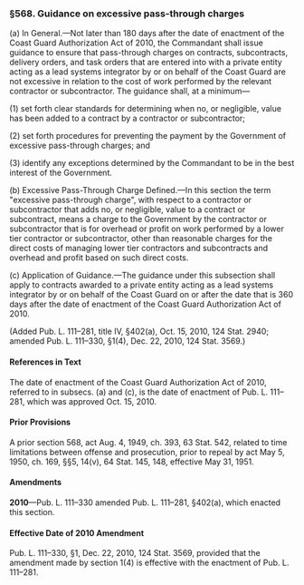 ### §568. Guidance on excessive pass-through charges ###

(a) In General.—Not later than 180 days after the date of enactment of the Coast Guard Authorization Act of 2010, the Commandant shall issue guidance to ensure that pass-through charges on contracts, subcontracts, delivery orders, and task orders that are entered into with a private entity acting as a lead systems integrator by or on behalf of the Coast Guard are not excessive in relation to the cost of work performed by the relevant contractor or subcontractor. The guidance shall, at a minimum—

(1) set forth clear standards for determining when no, or negligible, value has been added to a contract by a contractor or subcontractor;

(2) set forth procedures for preventing the payment by the Government of excessive pass-through charges; and

(3) identify any exceptions determined by the Commandant to be in the best interest of the Government.

(b) Excessive Pass-Through Charge Defined.—In this section the term "excessive pass-through charge", with respect to a contractor or subcontractor that adds no, or negligible, value to a contract or subcontract, means a charge to the Government by the contractor or subcontractor that is for overhead or profit on work performed by a lower tier contractor or subcontractor, other than reasonable charges for the direct costs of managing lower tier contractors and subcontracts and overhead and profit based on such direct costs.

(c) Application of Guidance.—The guidance under this subsection shall apply to contracts awarded to a private entity acting as a lead systems integrator by or on behalf of the Coast Guard on or after the date that is 360 days after the date of enactment of the Coast Guard Authorization Act of 2010.

(Added Pub. L. 111–281, title IV, §402(a), Oct. 15, 2010, 124 Stat. 2940; amended Pub. L. 111–330, §1(4), Dec. 22, 2010, 124 Stat. 3569.)

#### References in Text ####

The date of enactment of the Coast Guard Authorization Act of 2010, referred to in subsecs. (a) and (c), is the date of enactment of Pub. L. 111–281, which was approved Oct. 15, 2010.

#### Prior Provisions ####

A prior section 568, act Aug. 4, 1949, ch. 393, 63 Stat. 542, related to time limitations between offense and prosecution, prior to repeal by act May 5, 1950, ch. 169, §§5, 14(v), 64 Stat. 145, 148, effective May 31, 1951.

#### Amendments ####

**2010**—Pub. L. 111–330 amended Pub. L. 111–281, §402(a), which enacted this section.

#### Effective Date of 2010 Amendment ####

Pub. L. 111–330, §1, Dec. 22, 2010, 124 Stat. 3569, provided that the amendment made by section 1(4) is effective with the enactment of Pub. L. 111–281.